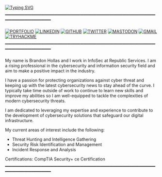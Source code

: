 [![Typing SVG](https://readme-typing-svg.demolab.com?font=SOURCE+SANS+PRO&weight=700&size=60&pause=1000&color=F7F7F7&center=true&vCenter=true&width=1573&height=100&lines=Hello+World!+%F0%9F%91%8B%F0%9F%8F%BB)](https://git.io/typing-svg)

▔▔▔▔▔▔▔▔▔▔▔▔▔▔▔▔▔▔▔▔▔▔▔▔▔▔▔▔▔▔▔▔▔▔▔▔▔▔▔▔▔▔▔▔▔▔▔▔▔▔▔▔▔▔▔▔▔▔▔▔

[![PORTFOLIO](https://img.shields.io/badge/Portfolio-F27507?style=for-the-badge&logo=safari&logoColor=white)](https://fazqix.github.io/)
[![LINKEDIN](https://img.shields.io/badge/LinkedIn-0077B5?style=for-the-badge&logo=linkedin&logoColor=white)](https://linkedin.com/in/brandon-hollas/)
[![GITHUB](https://img.shields.io/badge/GitHub-570094?style=for-the-badge&logo=github&logoColor=white)](https://github.com/Fazqix)
[![TWITTER](https://img.shields.io/badge/Twitter-000000?style=for-the-badge&logo=X&logoColor=white)](https://twitter.com/Fazqix)
[![MASTODON](https://img.shields.io/badge/Mastodon-E60E0E?style=for-the-badge&logo=Mastodon&logoColor=white)](https://infosec.exchange/@Fazqix)
[![GMAIL](https://img.shields.io/badge/Gmail-E0E0E0?style=for-the-badge&logo=gmail&logoColor=red)](mailto:brandon.hollas@gmail.com)
[![TRYHACKME](https://img.shields.io/badge/TryHackMe-79D200?style=for-the-badge&logo=tryhackme&logoColor=White)](https://tryhackme.com/p/Fazqix)

▔▔▔▔▔▔▔▔▔▔▔▔▔▔▔▔▔▔▔▔▔▔▔▔▔▔▔▔▔▔▔▔▔▔▔▔▔▔▔▔▔▔▔▔▔▔▔▔▔▔▔▔▔▔▔▔▔▔▔▔

My name is Brandon Hollas and I work in InfoSec at Republic Services. I am a rising professional in the cybersecurity and information security field and aim to make a positive impact in the industry.

I have a passion for protecting organizations against cyber threat and keeping up with the latest cybersecurity news to stay ahead of the curve. I typically take time outside of work to continue to learn new skills and improve my abilities so I am well-equipped to tackle the complexities of modern cybersecurity threats. 

I am dedicated to leveraging my expertise and experience to contribute to the development of cybersecurity solutions that safeguard our digital infrastructure.

My current areas of interest include the following:
- Threat Hunting and Intelligence Gathering
- Security Risk Identification and Management
- Incident Response and Analysis

Certifications: CompTIA Security+ ce Certification

▔▔▔▔▔▔▔▔▔▔▔▔▔▔▔▔▔▔▔▔▔▔▔▔▔▔▔▔▔▔▔▔▔▔▔▔▔▔▔▔▔▔▔▔▔▔▔▔▔▔▔▔▔▔▔▔▔▔▔▔
